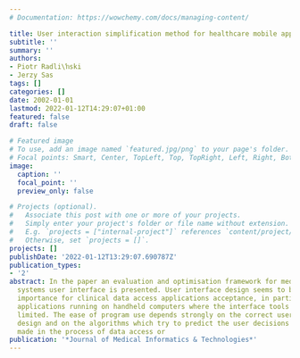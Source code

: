 ```yaml
---
# Documentation: https://wowchemy.com/docs/managing-content/

title: User interaction simplification method for healthcare mobile applications
subtitle: ''
summary: ''
authors:
- Piotr Radli\ŉski
- Jerzy Sas
tags: []
categories: []
date: 2002-01-01
lastmod: 2022-01-12T14:29:07+01:00
featured: false
draft: false

# Featured image
# To use, add an image named `featured.jpg/png` to your page's folder.
# Focal points: Smart, Center, TopLeft, Top, TopRight, Left, Right, BottomLeft, Bottom, BottomRight.
image:
  caption: ''
  focal_point: ''
  preview_only: false

# Projects (optional).
#   Associate this post with one or more of your projects.
#   Simply enter your project's folder or file name without extension.
#   E.g. `projects = ["internal-project"]` references `content/project/deep-learning/index.md`.
#   Otherwise, set `projects = []`.
projects: []
publishDate: '2022-01-12T13:29:07.690787Z'
publication_types:
- '2'
abstract: In the paper an evaluation and optimisation framework for medical data access
  systems user interface is presented. User interface design seems to be of crucial
  importance for clinical data access applications acceptance, in particular for the
  applications running on handheld computers where the interface tools are significantly
  limited. The ease of program use depends strongly on the correct user interface
  design and on the algorithms which try to predict the user decisions and interactions
  made in the process of data access or
publication: '*Journal of Medical Informatics & Technologies*'
---
```

